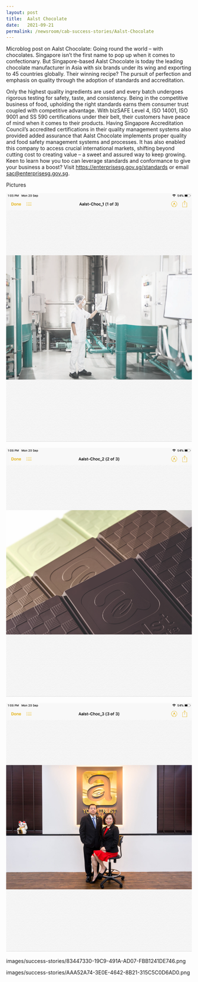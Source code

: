 ```yaml
---
layout: post
title:  Aalst Chocolate
date:   2021-09-21
permalink: /newsroom/cab-success-stories/Aalst-Chocolate
---
```



Microblog post on Aalst Chocolate:
Going round the world – with chocolates.
Singapore isn’t the first name to pop up when it comes to confectionary. But Singapore-based Aalst Chocolate is today the leading chocolate manufacturer in Asia with six brands under its wing and exporting to 45 countries globally.
Their winning recipe?
The pursuit of perfection and emphasis on quality through the adoption of standards and accreditation.

Only the highest quality ingredients are used and every batch undergoes rigorous testing for safety, taste, and consistency. Being in the competitive business of food, upholding the right standards earns them consumer trust coupled with competitive advantage. 
With bizSAFE Level 4, ISO 14001, ISO 9001 and SS 590 certifications under their belt, their customers have peace of mind when it comes to their products. Having Singapore Accreditation Council’s accredited certifications in their quality management systems also provided added assurance that Aalst Chocolate implements proper quality and food safety management systems and processes. It has also enabled this company to access crucial international markets, shifting beyond cutting cost to creating value – a sweet and assured way to keep growing.
Keen to learn how you too can leverage standards and conformance to give your business a boost? Visit https://enterprisesg.gov.sg/standards or email sac@enterprisesg.gov.sg. 

Pictures 

![0F8929A1-E4B3-4A1E-BB7A-4AD7E5709530.png](/images/success-stories/0F8929A1-E4B3-4A1E-BB7A-4AD7E5709530.png)

![83447330-19C9-491A-AD07-FBB1241DE746.png](/images/success-stories/83447330-19C9-491A-AD07-FBB1241DE746.png)

![AAA52A74-3E0E-4642-8B21-315C5C0D6AD0.png](/images/success-stories/AAA52A74-3E0E-4642-8B21-315C5C0D6AD0.png)



images/success-stories/83447330-19C9-491A-AD07-FBB1241DE746.png

images/success-stories/AAA52A74-3E0E-4642-8B21-315C5C0D6AD0.png







